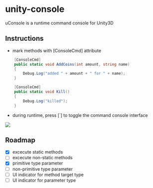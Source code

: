 # unity-console
uConsole is a runtime command console for Unity3D

## Instructions

- mark methods with [ConsoleCmd] attribute
```c#
    [ConsoleCmd]
    public static void AddCoins(int amount, string name)
    {
        Debug.Log("added " + amount + " for " + name);
    }

    [ConsoleCmd]
    public static void Kill()
    {
        Debug.Log("killed");
    }
```

- during runtime, press [`] to toggle the command console interface

<img src="https://media.giphy.com/media/3ohs7LXMnbuafYTRao/giphy.gif">

## Roadmap
- [x] excecute static methods
- [ ] excecute non-static methods
- [x] primitive type parameter
- [ ] non-primitive type parameter
- [ ] UI indicator for method target type
- [ ] UI indicator for parameter type
